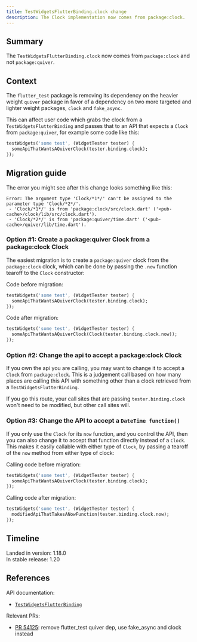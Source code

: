```yaml
---
title: TestWidgetsFlutterBinding.clock change
description: The Clock implementation now comes from package:clock.
---
```


## Summary

The `TestWidgetsFlutterBinding.clock` now comes from
`package:clock` and not `package:quiver`.

## Context

The `flutter_test` package is removing its dependency on
the heavier weight `quiver` package in favor of a dependency
on two more targeted and lighter weight packages,
`clock` and `fake_async`.

This can affect user code which grabs the clock from a
`TestWidgetsFlutterBinding` and passes that to an API
that expects a `Clock` from `package:quiver`,
for example some code like this:

```dart
testWidgets('some test', (WidgetTester tester) {
  someApiThatWantsAQuiverClock(tester.binding.clock);
});
```

## Migration guide

The error you might see after this change looks something like this:

```plaintext
Error: The argument type 'Clock/*1*/' can't be assigned to the parameter type 'Clock/*2*/'.
 - 'Clock/*1*/' is from 'package:clock/src/clock.dart' ('<pub-cache>/clock/lib/src/clock.dart').
 - 'Clock/*2*/' is from 'package:quiver/time.dart' ('<pub-cache>/quiver/lib/time.dart').
```

### Option #1: Create a package:quiver Clock from a package:clock Clock

The easiest migration is to create a `package:quiver` clock from the
`package:clock` clock, which can be done by passing the `.now` function
tearoff to the `Clock` constructor:

Code before migration:

```dart
testWidgets('some test', (WidgetTester tester) {
  someApiThatWantsAQuiverClock(tester.binding.clock);
});
```

Code after migration:

```dart
testWidgets('some test', (WidgetTester tester) {
  someApiThatWantsAQuiverClock(Clock(tester.binding.clock.now));
});
```

### Option #2: Change the api to accept a package:clock Clock

If you own the api you are calling,
you may want to change it to accept a `Clock`
from `package:clock`.
This is a judgement call based on how many places are
calling this API with something other than a clock
retrieved from a `TestWidgetsFlutterBinding`.

If you go this route, your call sites that are passing
`tester.binding.clock` won't need to be modified,
but other call sites will.

### Option #3: Change the API to accept a `DateTime function()`

If you only use the `Clock` for its `now` function,
and you control the API, then you can also change it
to accept that function directly instead of a `Clock`.
This makes it easily callable with either type of `Clock`,
by passing a tearoff of the `now` method from either type of clock:

Calling code before migration:

```dart
testWidgets('some test', (WidgetTester tester) {
  someApiThatWantsAQuiverClock(tester.binding.clock);
});
```

Calling code after migration:

```dart
testWidgets('some test', (WidgetTester tester) {
  modifiedApiThatTakesANowFunction(tester.binding.clock.now);
});
```

## Timeline

Landed in version: 1.18.0<br>
In stable release: 1.20

## References

API documentation:

* [`TestWidgetsFlutterBinding`][]

Relevant PRs:

* [PR 54125][]: remove flutter_test quiver dep,
  use fake_async and clock instead

[`TestWidgetsFlutterBinding`]: {{site.api}}/flutter/flutter_test/TestWidgetsFlutterBinding-class.html
[PR 54125]: {{site.repo.flutter}}/pull/54125
